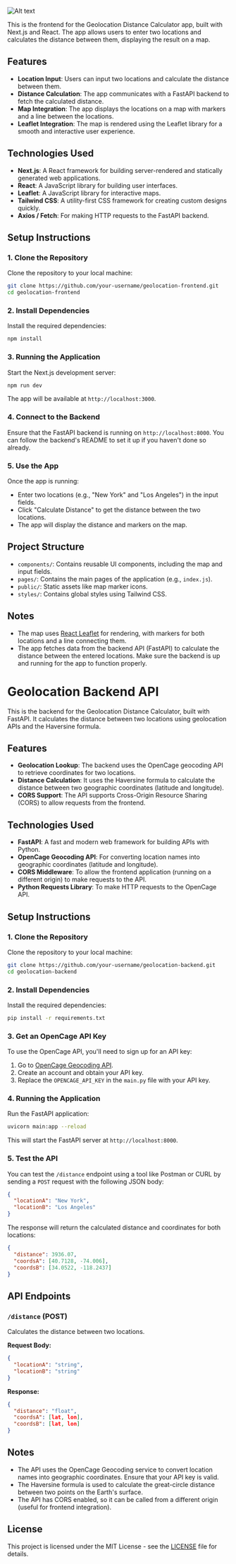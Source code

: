 ![Alt text](https://github.com/thinkphp/next-geolocation/blob/main/Screenshot%20from%202025-02-05%2022-13-55.png?raw=true)


This is the frontend for the Geolocation Distance Calculator app, built with Next.js and React. The app allows users to enter two locations and calculates the distance between them, displaying the result on a map.

## Features

- **Location Input**: Users can input two locations and calculate the distance between them.
- **Distance Calculation**: The app communicates with a FastAPI backend to fetch the calculated distance.
- **Map Integration**: The app displays the locations on a map with markers and a line between the locations.
- **Leaflet Integration**: The map is rendered using the Leaflet library for a smooth and interactive user experience.

## Technologies Used

- **Next.js**: A React framework for building server-rendered and statically generated web applications.
- **React**: A JavaScript library for building user interfaces.
- **Leaflet**: A JavaScript library for interactive maps.
- **Tailwind CSS**: A utility-first CSS framework for creating custom designs quickly.
- **Axios / Fetch**: For making HTTP requests to the FastAPI backend.

## Setup Instructions

### 1. Clone the Repository

Clone the repository to your local machine:

```bash
git clone https://github.com/your-username/geolocation-frontend.git
cd geolocation-frontend
```

### 2. Install Dependencies

Install the required dependencies:

```bash
npm install
```

### 3. Running the Application

Start the Next.js development server:

```bash
npm run dev
```

The app will be available at `http://localhost:3000`.

### 4. Connect to the Backend

Ensure that the FastAPI backend is running on `http://localhost:8000`. You can follow the backend's README to set it up if you haven't done so already.

### 5. Use the App

Once the app is running:

- Enter two locations (e.g., "New York" and "Los Angeles") in the input fields.
- Click "Calculate Distance" to get the distance between the two locations.
- The app will display the distance and markers on the map.

## Project Structure

- `components/`: Contains reusable UI components, including the map and input fields.
- `pages/`: Contains the main pages of the application (e.g., `index.js`).
- `public/`: Static assets like map marker icons.
- `styles/`: Contains global styles using Tailwind CSS.

## Notes

- The map uses [React Leaflet](https://react-leaflet.js.org/) for rendering, with markers for both locations and a line connecting them.
- The app fetches data from the backend API (FastAPI) to calculate the distance between the entered locations. Make sure the backend is up and running for the app to function properly.



# Geolocation Backend API

This is the backend for the Geolocation Distance Calculator, built with FastAPI. It calculates the distance between two locations using geolocation APIs and the Haversine formula.

## Features

- **Geolocation Lookup**: The backend uses the OpenCage geocoding API to retrieve coordinates for two locations.
- **Distance Calculation**: It uses the Haversine formula to calculate the distance between two geographic coordinates (latitude and longitude).
- **CORS Support**: The API supports Cross-Origin Resource Sharing (CORS) to allow requests from the frontend.

## Technologies Used

- **FastAPI**: A fast and modern web framework for building APIs with Python.
- **OpenCage Geocoding API**: For converting location names into geographic coordinates (latitude and longitude).
- **CORS Middleware**: To allow the frontend application (running on a different origin) to make requests to the API.
- **Python Requests Library**: To make HTTP requests to the OpenCage API.

## Setup Instructions

### 1. Clone the Repository

Clone the repository to your local machine:

```bash
git clone https://github.com/your-username/geolocation-backend.git
cd geolocation-backend
```

### 2. Install Dependencies

Install the required dependencies:

```bash
pip install -r requirements.txt
```

### 3. Get an OpenCage API Key

To use the OpenCage API, you'll need to sign up for an API key:

1. Go to [OpenCage Geocoding API](https://opencagedata.com/).
2. Create an account and obtain your API key.
3. Replace the `OPENCAGE_API_KEY` in the `main.py` file with your API key.

### 4. Running the Application

Run the FastAPI application:

```bash
uvicorn main:app --reload
```

This will start the FastAPI server at `http://localhost:8000`.

### 5. Test the API

You can test the `/distance` endpoint using a tool like Postman or CURL by sending a `POST` request with the following JSON body:

```json
{
  "locationA": "New York",
  "locationB": "Los Angeles"
}
```

The response will return the calculated distance and coordinates for both locations:

```json
{
  "distance": 3936.07,
  "coordsA": [40.7128, -74.006],
  "coordsB": [34.0522, -118.2437]
}
```

## API Endpoints

### `/distance` (POST)

Calculates the distance between two locations.

**Request Body:**
```json
{
  "locationA": "string",
  "locationB": "string"
}
```

**Response:**
```json
{
  "distance": "float",
  "coordsA": [lat, lon],
  "coordsB": [lat, lon]
}
```

## Notes

- The API uses the OpenCage Geocoding service to convert location names into geographic coordinates. Ensure that your API key is valid.
- The Haversine formula is used to calculate the great-circle distance between two points on the Earth's surface.
- The API has CORS enabled, so it can be called from a different origin (useful for frontend integration).

## License

This project is licensed under the MIT License - see the [LICENSE](LICENSE) file for details.
